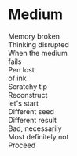 # Medium
Memory broken  
Thinking disrupted  
When the medium  
fails  
Pen lost  
of ink  
Scratchy tip  
Reconstruct  
let's start  
Different seed  
Different result  
Bad, necessarily  
Most definitely not  
Proceed